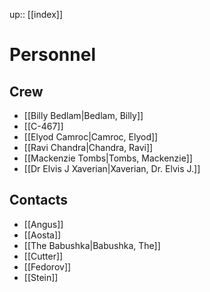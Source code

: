 ---
---
up:: [[index]]

# Personnel

## Crew

- [[Billy Bedlam|Bedlam, Billy]]
- [[C-467]]
- [[Elyod Camroc|Camroc, Elyod]]
- [[Ravi Chandra|Chandra, Ravi]]
- [[Mackenzie Tombs|Tombs, Mackenzie]]
- [[Dr Elvis J Xaverian|Xaverian, Dr. Elvis J.]]

## Contacts

- [[Angus]]
- [[Aosta]]
- [[The Babushka|Babushka, The]]
- [[Cutter]]
- [[Fedorov]]
- [[Stein]]

